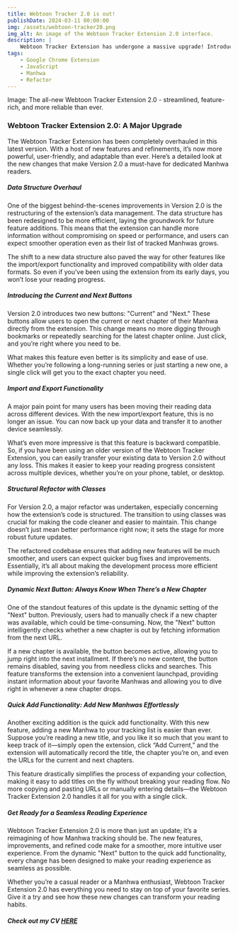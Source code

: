 ```yaml
---
title: Webtoon Tracker 2.0 is out!
publishDate: 2024-03-11 00:00:00
img: /assets/webtoon-tracker20.png
img_alt: An image of the Webtoon Tracker Extension 2.0 interface.
description: |
    Webtoon Tracker Extension has undergone a massive upgrade! Introducing Version 2.0, with a host of new features and improvements that make tracking your favorite Manhwas easier than ever. Find out what's new and improved in this update.
tags:
    - Google Chrome Extension
    - JavaScript
    - Manhwa
    - Refactor
---
```


Image: The all-new Webtoon Tracker Extension 2.0 - streamlined, feature-rich, and more reliable than ever.

### Webtoon Tracker Extension 2.0: A Major Upgrade

The Webtoon Tracker Extension has been completely overhauled in this latest version. With a host of new features and refinements, it’s now more powerful, user-friendly, and adaptable than ever. Here’s a detailed look at the new changes that make Version 2.0 a must-have for dedicated Manhwa readers.

##### Data Structure Overhaul

One of the biggest behind-the-scenes improvements in Version 2.0 is the restructuring of the extension’s data management. The data structure has been redesigned to be more efficient, laying the groundwork for future feature additions. This means that the extension can handle more information without compromising on speed or performance, and users can expect smoother operation even as their list of tracked Manhwas grows.

The shift to a new data structure also paved the way for other features like the import/export functionality and improved compatibility with older data formats. So even if you’ve been using the extension from its early days, you won’t lose your reading progress.

##### Introducing the Current and Next Buttons

Version 2.0 introduces two new buttons: "Current" and "Next." These buttons allow users to open the current or next chapter of their Manhwa directly from the extension. This change means no more digging through bookmarks or repeatedly searching for the latest chapter online. Just click, and you’re right where you need to be.

What makes this feature even better is its simplicity and ease of use. Whether you’re following a long-running series or just starting a new one, a single click will get you to the exact chapter you need.

##### Import and Export Functionality

A major pain point for many users has been moving their reading data across different devices. With the new import/export feature, this is no longer an issue. You can now back up your data and transfer it to another device seamlessly.

What’s even more impressive is that this feature is backward compatible. So, if you have been using an older version of the Webtoon Tracker Extension, you can easily transfer your existing data to Version 2.0 without any loss. This makes it easier to keep your reading progress consistent across multiple devices, whether you’re on your phone, tablet, or desktop.

##### Structural Refactor with Classes

For Version 2.0, a major refactor was undertaken, especially concerning how the extension’s code is structured. The transition to using classes was crucial for making the code cleaner and easier to maintain. This change doesn’t just mean better performance right now; it sets the stage for more robust future updates.

The refactored codebase ensures that adding new features will be much smoother, and users can expect quicker bug fixes and improvements. Essentially, it’s all about making the development process more efficient while improving the extension’s reliability.

##### Dynamic Next Button: Always Know When There’s a New Chapter

One of the standout features of this update is the dynamic setting of the "Next" button. Previously, users had to manually check if a new chapter was available, which could be time-consuming. Now, the "Next" button intelligently checks whether a new chapter is out by fetching information from the next URL.

If a new chapter is available, the button becomes active, allowing you to jump right into the next installment. If there’s no new content, the button remains disabled, saving you from needless clicks and searches. This feature transforms the extension into a convenient launchpad, providing instant information about your favorite Manhwas and allowing you to dive right in whenever a new chapter drops.

##### Quick Add Functionality: Add New Manhwas Effortlessly

Another exciting addition is the quick add functionality. With this new feature, adding a new Manhwa to your tracking list is easier than ever. Suppose you’re reading a new title, and you like it so much that you want to keep track of it—simply open the extension, click “Add Current,” and the extension will automatically record the title, the chapter you’re on, and even the URLs for the current and next chapters.

This feature drastically simplifies the process of expanding your collection, making it easy to add titles on the fly without breaking your reading flow. No more copying and pasting URLs or manually entering details—the Webtoon Tracker Extension 2.0 handles it all for you with a single click.

##### Get Ready for a Seamless Reading Experience

Webtoon Tracker Extension 2.0 is more than just an update; it’s a reimagining of how Manhwa tracking should be. The new features, improvements, and refined code make for a smoother, more intuitive user experience. From the dynamic "Next" button to the quick add functionality, every change has been designed to make your reading experience as seamless as possible.

Whether you’re a casual reader or a Manhwa enthusiast, Webtoon Tracker Extension 2.0 has everything you need to stay on top of your favorite series. Give it a try and see how these new changes can transform your reading habits.

##### Check out my CV <a href="https://chrome.google.com/webstore/detail/webtoon-tracker/mbdlodgnohifpjmgkimdinhgbgdcohml?hl=en&gclid=Cj0KCQjwj_ajBhCqARIsAA37s0xf6Nd9W_dgIR5ukl5Rcl9jkQc_IU_O-dpxAWcNkCw5vxZ3qbZSdOUaAifOEALw_wcB">HERE</a>
